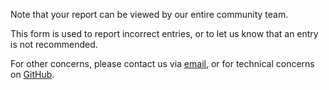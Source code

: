 Note that your report can be viewed by our entire community team.

This form is used to report incorrect entries, or to let us know that an entry is not recommended.

For other concerns, please contact us via [email](/imprint), or for technical concerns on [GitHub](https://github.com/TransDB-de).
